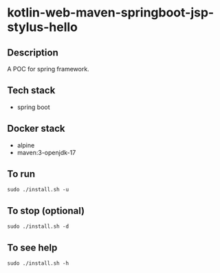 # kotlin-web-maven-springboot-jsp-stylus-hello

## Description
A POC for spring framework.

## Tech stack
- spring boot

## Docker stack
- alpine
- maven:3-openjdk-17

## To run
`sudo ./install.sh -u`

## To stop (optional)
`sudo ./install.sh -d`

## To see help
`sudo ./install.sh -h`

